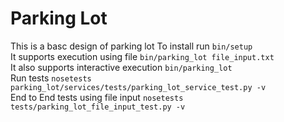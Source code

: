 # Parking Lot
This is a basc design of parking lot
To install run `bin/setup`  
It supports execution using file `bin/parking_lot file_input.txt`  
It also supports interactive execution `bin/parking_lot`  
Run tests `nosetests parking_lot/services/tests/parking_lot_service_test.py -v`  
End to End tests using file input `nosetests tests/parking_lot_file_input_test.py -v`  